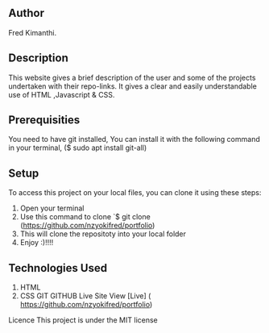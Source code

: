 ## Author
Fred Kimanthi.

## Description
This website gives a brief description of the user and some of the projects undertaken with their repo-links. It gives a clear and easily understandable use of HTML ,Javascript & CSS.

## Prerequisities
You need to have git installed, You can install it with the following command in your terminal, ($ sudo apt install git-all)

## Setup
To access this project on your local files, you can clone it using these steps:

1. Open your terminal
2. Use this command to clone `$ git clone (https://github.com/nzyokifred/portfolio)
3. This will clone the repositoty into your local folder
4. Enjoy :)!!!!

## Technologies Used
1. HTML
2. CSS
GIT
GITHUB
Live Site
View [Live] ( https://github.com/nzyokifred/portfolio)

Licence
This project is under the MIT license